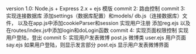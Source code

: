 version 1.0: Node.js + Express 2.x + ejs 模版 
commit 2: 路由控制
commit 3: 实现连接数据库 添加settings（数据库配置）和models/
		  db.js（连接数据库）文件， 以及在app.js中添加cookieParser和session
		  实现用户注册 添加reg.ejs 以及在routes/index.js中添加login和doLogin函数
commit 4: 实现页面权限控制
		  实现用户登陆，登出
commit 5: 实现用户发表微博
		  post.js 微博类
		  user.ejs 用户页面
		  say.ejs 如果用户登陆，则显示发言部分
		  post.ejs 显示用户发表微博界面

		  